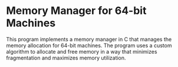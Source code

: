 # Memory Manager for 64-bit Machines
This program implements a memory manager in C that manages the memory allocation for 64-bit machines. The program uses a custom algorithm to allocate and free memory in a way that minimizes fragmentation and maximizes memory utilization.

